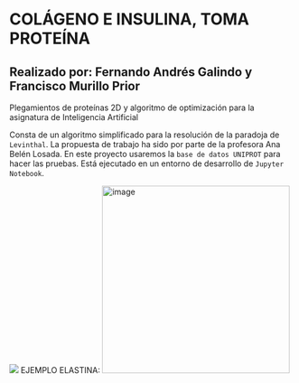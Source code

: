 # COLÁGENO E INSULINA, TOMA PROTEÍNA  
## Realizado por: Fernando Andrés Galindo y Francisco Murillo Prior
Plegamientos de proteínas 2D y algoritmo de optimización para la asignatura de Inteligencia Artificial

Consta de un algoritmo simplificado para la resolución de la paradoja de `Levinthal`. La propuesta de trabajo ha sido por parte de la profesora Ana Belén Losada.
En este proyecto usaremos la `base de datos UNIPROT` para hacer las pruebas.
Está ejecutado en un entorno de desarrollo de `Jupyter Notebook`.

<img src="https://upload.wikimedia.org/wikipedia/commons/e/e2/Uniprot.gif"/>
EJEMPLO ELASTINA:
<img width="332" alt="image" src="https://user-images.githubusercontent.com/80320991/175973498-3de3e7c6-164e-4a5a-ab12-2e97de08ab11.png">


